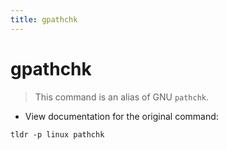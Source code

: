 ```yaml
---
title: gpathchk
---
```

# gpathchk

> This command is an alias of GNU `pathchk`.

- View documentation for the original command:

`tldr -p linux pathchk`
